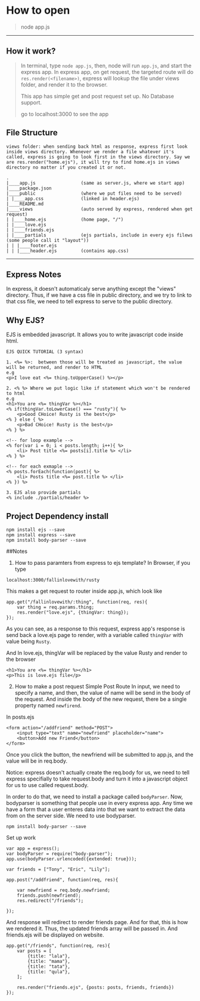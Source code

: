 # How to open
> node app.js  
---
## How it work?
> In terminal, type ```node app.js```, then, node will run ```app.js```, and start the express app. In express app, on get request, the targeted route will do ```res.render(<filename>)```, express will lookup the file under views folder, and render it to the browser.
>
> This app has simple get and post request set up. No Database support.
>
> go to localhost:3000 to see the app
>
## File Structure
```
views folder: when sending back html as response, express first look inside views directory. Whenever we render a file whatever it's called, express is going to look first in the views directory. Say we are res.render("home.ejs"), it will try to find home.ejs in views directory no matter if you created it or not.

.
|____app.js                 (same as server.js, where we start app)
|____package.json
|____public                 (where we put files need to be served)
| |____app.css              (linked in header.ejs)
|____README.md
|____views                  (auto served by express, rendered when get request)
| |____home.ejs             (home page, "/")
| |____love.ejs              
| |____friends.ejs            
| |____partials             (ejs partials, include in every ejs filews (some people call it "layout"))
| | |____footer.ejs
| | |____header.ejs         (contains app.css)
```
---
## Express Notes
In express, it doesn't automaticaly serve anything except the "views" directory. Thus, if we have a css file in public directory, and we try to link to that css file, we need to tell express to serve to the public directory. 

## Why EJS? 
EJS is embedded javascript. It allows you to write javascript code inside html.
```
EJS QUICK TUTORIAL (3 syntax)

1. <%= %>:  between those will be treated as javascript, the value will be returned, and render to HTML
e.g 
<p>I love eat <%= thing.toUpperCase() %></p>

2. <% %> Where we put logic like if statement which won't be rendered to html
e.g 
<h1>You are <%= thingVar %></h1>
<% if(thingVar.toLowerCase() === "rusty"){ %>
    <p>Good CHoice! Rusty is the best</p>
<% } else { %>
    <p>Bad CHoice! Rusty is the best</p>
<% } %>

<!-- for loop example -->
<% for(var i = 0; i < posts.length; i++){ %>
    <li> Post title <%= posts[i].title %> </li>
<% } %>

<!-- for each exmaple -->
<% posts.forEach(function(post){ %>
    <li> Posts title <%= post.title %> </li>
<% }) %>

3. EJS also provide partials
<% include ./partials/header %>
```

## Project Dependency install
```
npm install ejs --save
npm install express --save
npm install body-parser --save
```

##Notes

1. How to pass paramters from express to ejs template? 
In Browser, if you type
```
localhost:3000/fallinlovewith/rusty
```
This makes a get request to router inside app.js, which look like
```
app.get("/fallinlovewith/:thing", function(req, res){
    var thing = req.params.thing;
    res.render("love.ejs", {thingVar: thing});
});
```
As you can see, as a response to this request, express app's response is send back a love.ejs page to render, with a variable called ```thingVar``` with value being ```Rusty```.

And In love.ejs, thingVar will be replaced by the value Rusty and render to the browser
```
<h1>You are <%= thingVar %></h1>
<p>This is love.ejs file</p>
```

2. How to make a post request
Simple Post Route
In input, we need to specify a name, and then, the value of name will be send in the body of the request. And inside the body of the new request, there be a single property named ```newfirend```.


In posts.ejs
```
<form action="/addfriend" method="POST">
    <input type="text" name="newfriend" placeholder="name">
    <button>Add new Friend</button>
</form>
```
Once you click the button, the newfriend will be submitted to app.js, and the value will be in req.body.

Notice: express doesn't actually create the req.body for us, we need to tell express specifially to take request.body and turn it into a javascript object for us to use called request.body.

In order to do that, we need to install a package called ```bodyParser```. Now, bodyparser is something that people use in every express app. Any time we have a form that a user enteres data into that we want to extract the data from on the server side. We need to use bodyparser.  

```
npm install body-parser --save
```
Set up work
```
var app = express();
var bodyParser = require("body-parser");
app.use(bodyParser.urlencoded({extended: true}));
```

```
var friends = ["Tony", "Eric", "Lily"];

app.post("/addfriend", function(req, res){

    var newfriend = req.body.newfriend;
    friends.push(newfriend);
    res.redirect("/friends"); 

});
```
And response will redirect to render friends page. And for that, this is how we rendered it.
Thus, the updated friends array will be passed in. And friends.ejs will be displayed on website.
```
app.get("/friends", function(req, res){
    var posts = [
        {title: "lala"},
        {title: "mama"},
        {title: "tata"},
        {title: "qula"},
    ];
    
    res.render("friends.ejs", {posts: posts, friends, friends})
});
```






